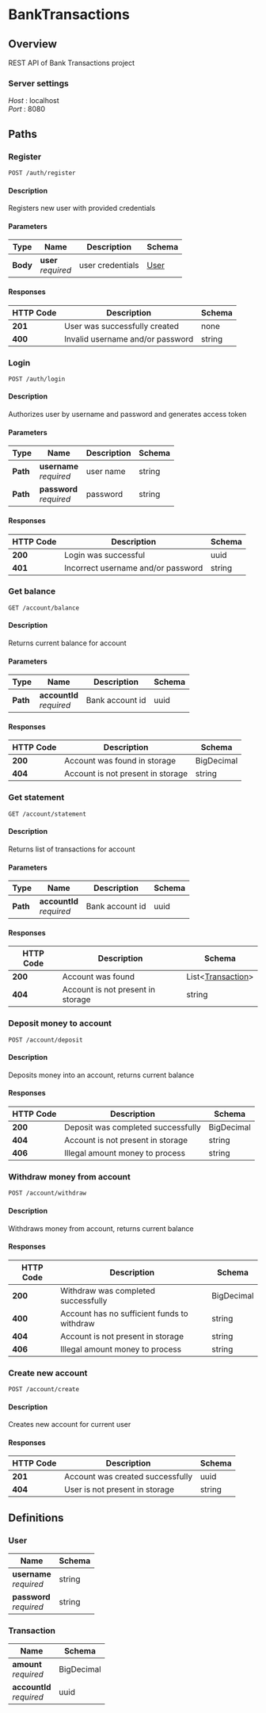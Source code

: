 # BankTransactions

## Overview
REST API of Bank Transactions project


### Server settings
*Host* : localhost  
*Port* : 8080 


## Paths


### Register
```
POST /auth/register
```


#### Description
Registers new user with provided credentials


#### Parameters

|Type|Name|Description|Schema|
|---|---|---|---|
|**Body**|**user**  <br>*required*|user credentials|[User](#user)|


#### Responses

|HTTP Code|Description|Schema|
|---|---|---|
|**201**|User was successfully created|none|
|**400**|Invalid username and/or password|string|


### Login
```
POST /auth/login
```


#### Description
Authorizes user by username and password and generates access token


#### Parameters

|Type|Name|Description|Schema|
|---|---|---|---|
|**Path**|**username**  <br>*required*|user name|string|
|**Path**|**password**  <br>*required*|password|string|


#### Responses

|HTTP Code|Description|Schema|
|---|---|---|
|**200**|Login was successful|uuid|
|**401**|Incorrect username and/or password|string|


### Get balance
```
GET /account/balance
```


#### Description
Returns current balance for account


#### Parameters

|Type|Name|Description|Schema|
|---|---|---|---|
|**Path**|**accountId**  <br>*required*|Bank account id|uuid|


#### Responses

|HTTP Code|Description|Schema|
|---|---|---|
|**200**|Account was found in storage|BigDecimal|
|**404**|Account is not present in storage|string|


### Get statement
```
GET /account/statement
```


#### Description
Returns list of transactions for account


#### Parameters

|Type|Name|Description|Schema|
|---|---|---|---|
|**Path**|**accountId**  <br>*required*|Bank account id|uuid|


#### Responses

|HTTP Code|Description|Schema|
|---|---|---|
|**200**|Account was found|List<[Transaction](#transaction)>|
|**404**|Account is not present in storage|string|


### Deposit money to account
```
POST /account/deposit
```


#### Description
Deposits money into an account, returns current balance


#### Responses

|HTTP Code|Description|Schema|
|---|---|---|
|**200**|Deposit was completed successfully|BigDecimal|
|**404**|Account is not present in storage|string|
|**406**|Illegal amount money to process|string|


### Withdraw money from account
```
POST /account/withdraw
```


#### Description
Withdraws money from account, returns current balance


#### Responses

|HTTP Code|Description|Schema|
|---|---|---|
|**200**|Withdraw was completed successfully|BigDecimal|
|**400**|Account has no sufficient funds to withdraw|string|
|**404**|Account is not present in storage|string|
|**406**|Illegal amount money to process|string|


### Create new account
```
POST /account/create
```


#### Description
Creates new account for current user


#### Responses

|HTTP Code|Description|Schema|
|---|---|---|
|**201**|Account was created successfully|uuid|
|**404**|User is not present in storage|string|


## Definitions

<a name="user"></a>
### User

|Name|Schema|
|---|---|
|**username**  <br>*required*|string|
|**password**  <br>*required*|string|


<a name="transaction"></a>
### Transaction

|Name|Schema|
|---|---|
|**amount**  <br>*required*|BigDecimal|
|**accountId**  <br>*required*|uuid|
